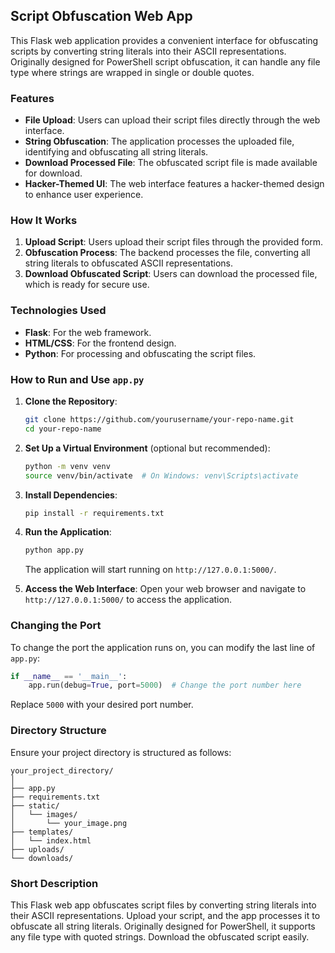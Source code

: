 ## Script Obfuscation Web App

This Flask web application provides a convenient interface for obfuscating scripts by converting string literals into their ASCII representations. Originally designed for PowerShell script obfuscation, it can handle any file type where strings are wrapped in single or double quotes.

### Features
- **File Upload**: Users can upload their script files directly through the web interface.
- **String Obfuscation**: The application processes the uploaded file, identifying and obfuscating all string literals.
- **Download Processed File**: The obfuscated script file is made available for download.
- **Hacker-Themed UI**: The web interface features a hacker-themed design to enhance user experience.

### How It Works
1. **Upload Script**: Users upload their script files through the provided form.
2. **Obfuscation Process**: The backend processes the file, converting all string literals to obfuscated ASCII representations.
3. **Download Obfuscated Script**: Users can download the processed file, which is ready for secure use.

### Technologies Used
- **Flask**: For the web framework.
- **HTML/CSS**: For the frontend design.
- **Python**: For processing and obfuscating the script files.

### How to Run and Use `app.py`

1. **Clone the Repository**:
   ```bash
   git clone https://github.com/yourusername/your-repo-name.git
   cd your-repo-name
   ```

2. **Set Up a Virtual Environment** (optional but recommended):
   ```bash
   python -m venv venv
   source venv/bin/activate  # On Windows: venv\Scripts\activate
   ```

3. **Install Dependencies**:
   ```bash
   pip install -r requirements.txt
   ```

4. **Run the Application**:
   ```bash
   python app.py
   ```
   The application will start running on `http://127.0.0.1:5000/`.

5. **Access the Web Interface**:
   Open your web browser and navigate to `http://127.0.0.1:5000/` to access the application.

### Changing the Port

To change the port the application runs on, you can modify the last line of `app.py`:

```python
if __name__ == '__main__':
    app.run(debug=True, port=5000)  # Change the port number here
```

Replace `5000` with your desired port number.

### Directory Structure
Ensure your project directory is structured as follows:

```
your_project_directory/
│
├── app.py
├── requirements.txt
├── static/
│   └── images/
│       └── your_image.png
├── templates/
│   └── index.html
├── uploads/
└── downloads/
```

### Short Description
This Flask web app obfuscates script files by converting string literals into their ASCII representations. Upload your script, and the app processes it to obfuscate all string literals. Originally designed for PowerShell, it supports any file type with quoted strings. Download the obfuscated script easily.
